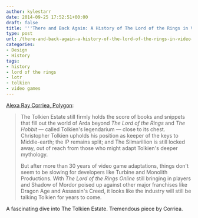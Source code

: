 ```yaml
---
author: kylestarr
date: 2014-09-25 17:52:51+00:00
draft: false
title: '''There and Back Again: A History of The Lord of the Rings in Video Games'''
type: post
url: /there-and-back-again-a-history-of-the-lord-of-the-rings-in-video-games/
categories:
- Design
- History
tags:
- history
- lord of the rings
- lotr
- tolkien
- video games
---
```


[Alexa Ray Corriea, Polygon](http://www.polygon.com/2014/9/23/6414775/lord-the-rings-tolkien-video-games):

> The Tolkien Estate still firmly holds the score of books and snippets that fill out the world of Arda beyond _The Lord of the Rings_ and _The Hobbit_ — called Tolkien's legendarium — close to its chest. Christopher Tolkien upholds his position as keeper of the keys to Middle-earth; the IP remains split; and The Silmarillion is still locked away, out of reach from those who might adapt Tolkien's deeper mythology.
>
> But after more than 30 years of video game adaptations, things don't seem to be slowing for developers like Turbine and Monolith Productions. With _The Lord of the Rings Online_ still bringing in players and Shadow of Mordor poised up against other major franchises like Dragon Age and Assassin's Creed, it looks like the industry will still be talking Tolkien for years to come.

A fascinating dive into The Tolkien Estate. Tremendous piece by Corriea.
